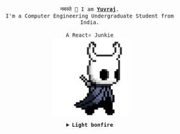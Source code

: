 <p align="center">
  <br>
  <samp>
    नमस्ते 🙏  I am <b><a rel="nofollow noopener noreferrer" target="_blank" href="https://twitter.com/yuvistwt">Yuvraj</a></b>.
    <br>I'm a Computer Engineering Undergraduate Student from India.<br>
    <br>A React⚛️ Junkie <br>

</samp>

  <img src="https://raw.githubusercontent.com/TanZng/TanZng/master/assets/hollor_knight3.gif" width="200"/>

</p>


<details align="center">

<summary> <b> <samp> Light bonfire </samp></b></summary>
<samp>
 <b><h2 style="color: #fc6203">B O N F I R E &nbsp; L I T !</h2> </b>

<img src="https://raw.githubusercontent.com/TanZng/TanZng/master/assets/bonefire.gif" width="200"/>

Current Project: <a href="#">NULL</a>




⭐️ From [yuvisdev](https://github.com/yuvisdev)
</samp>
</details>







